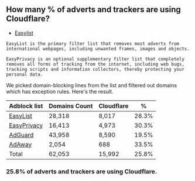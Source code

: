 ## How many % of adverts and trackers are using Cloudflare?


- [Easylist](https://web.archive.org/web/20210516110248/https://easylist.to/)
```
EasyList is the primary filter list that removes most adverts from international webpages, including unwanted frames, images and objects.

EasyPrivacy is an optional supplementary filter list that completely removes all forms of tracking from the internet, including web bugs, tracking scripts and information collectors, thereby protecting your personal data.
```


We picked domain-blocking lines from the list and filtered out domains which has exception rules.
Here's the result.


| Adblock list | Domains Count | Cloudflare | % |
| --- | --- | --- | --- |
| [EasyList](https://easylist.to/easylist/easylist.txt) | 28,318 | 8,017 | 28.3% |
| [EasyPrivacy](https://easylist.to/easylist/easyprivacy.txt) | 16,413 | 4,973 | 30.3% |
| [AdGuard](https://adguardteam.github.io/AdGuardSDNSFilter/Filters/filter.txt) | 43,958 | 8,590 | 19.5% |
| [AdAway](https://raw.githubusercontent.com/AdAway/adaway.github.io/master/hosts.txt) | 2,054 | 688 | 33.5% |
| Total | 62,053 | 15,992 | 25.8% |


### 25.8% of adverts and trackers are using Cloudflare.